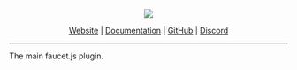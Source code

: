 <div align="center">
 <img src="https://github.com/FaucetJS/faucetjs.github.io/blob/master/images/logo.png?raw=true">
 <p align="center"><a href="https://faucet.js.org">Website</a> | <a href="https://faucet.js.org/docs/">Documentation</a> | <a href="https://github.com/FaucetJS">GitHub</a> | <a href="https://discord.gg/wEuCnhB">Discord</a></p>
 <hr />
</div>


The main faucet.js plugin.
